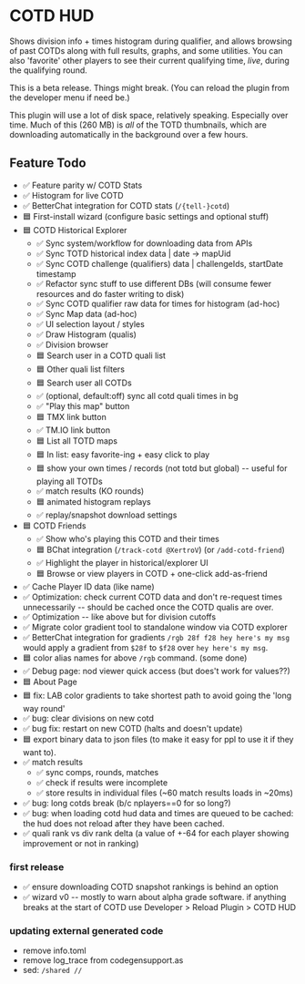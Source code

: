 # COTD HUD

Shows division info + times histogram during qualifier, and allows browsing of past COTDs along with full results, graphs, and some utilities.
You can also 'favorite' other players to see their current qualifying time, *live*, during the qualifying round.

This is a beta release. Things might break. (You can reload the plugin from the developer menu if need be.)

This plugin will use a lot of disk space, relatively speaking. Especially over time. Much of this (260 MB) is *all* of the TOTD thumbnails, which are downloading automatically in the background over a few hours.

## Feature Todo

- ✅ Feature parity w/ COTD Stats
- ✅ Histogram for live COTD
- ✅ BetterChat integration for COTD stats (`/{tell-}cotd`)
- 🟦 First-install wizard (configure basic settings and optional stuff)
- 🟦 COTD Historical Explorer
    - ✅ Sync system/workflow for downloading data from APIs
    - ✅ Sync TOTD historical index data | date -> mapUid
    - ✅ Sync COTD challenge (qualifiers) data | challengeIds, startDate timestamp
    - ✅ Refactor sync stuff to use different DBs (will consume fewer resources and do faster writing to disk)
    - ✅ Sync COTD qualifier raw data for times for histogram (ad-hoc)
    - ✅ Sync Map data (ad-hoc)
    - ✅ UI selection layout / styles
    - ✅ Draw Histogram (qualis)
    - ✅ Division browser
    - 🟦 Search user in a COTD quali list
    - 🟦 Other quali list filters
    - 🟦 Search user all COTDs
    - ✅ (optional, default:off) sync all cotd quali times in bg
    - ✅ "Play this map" button
    - 🟦 TMX link button
    - ✅ TM.IO link button
    - 🟦 List all TOTD maps
    - 🟦 In list: easy favorite-ing + easy click to play
    - 🟦 show your own times / records (not totd but global) -- useful for playing all TOTDs
    - ✅ match results (KO rounds)
    - 🟦 animated histogram replays
    - ✅ replay/snapshot download settings
- 🟦 COTD Friends
  - ✅ Show who's playing this COTD and their times
  - 🟦 BChat integration (`/track-cotd @XertroV`) (or `/add-cotd-friend`)
  - ✅ Highlight the player in historical/explorer UI
  - 🟦 Browse or view players in COTD + one-click add-as-friend
- ✅ Cache Player ID data (like name)
- ✅ Optimization: check current COTD data and don't re-request times unnecessarily -- should be cached once the COTD qualis are over.
- ✅ Optimization -- like above but for division cutoffs
- ✅ Migrate color gradient tool to standalone window via COTD explorer
- ✅ BetterChat integration for gradients `/rgb 28f f28 hey here's my msg` would apply a gradient from `$28f` to `$f28` over `hey here's my msg`.
- 🟦 color alias names for above `/rgb` command. (some done)
- ✅ Debug page: nod viewer quick access (but does't work for values??)
- 🟦 About Page
- 🟦 fix: LAB color gradients to take shortest path to avoid going the 'long way round'
- ✅ bug: clear divisions on new cotd
- ✅ bug fix: restart on new COTD (halts and doesn't update)
- 🟦 export binary data to json files (to make it easy for ppl to use it if they want to).
- ✅ match results
  - ✅ sync comps, rounds, matches
  - ✅ check if results were incomplete
  - ✅ store results in individual files (~60 match results loads in ~20ms)
- ✅ bug: long cotds break (b/c nplayers==0 for so long?)
- ✅ bug: when loading cotd hud data and times are queued to be cached: the hud does not reload after they have been cached.
- ✅ quali rank vs div rank delta (a value of +-64 for each player showing improvement or not in ranking)

### first release

- ✅ ensure downloading COTD snapshot rankings is behind an option
- ✅ wizard v0 -- mostly to warn about alpha grade software. if anything breaks at the start of COTD use Developer > Reload Plugin > COTD HUD


### updating external generated code

- remove info.toml
- remove log_trace from codegensupport.as
- sed: `/shared //`
